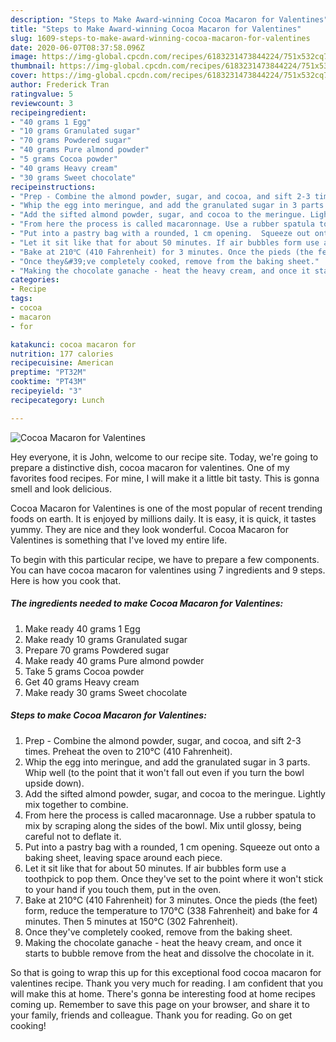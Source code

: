 ```yaml
---
description: "Steps to Make Award-winning Cocoa Macaron for Valentines"
title: "Steps to Make Award-winning Cocoa Macaron for Valentines"
slug: 1609-steps-to-make-award-winning-cocoa-macaron-for-valentines
date: 2020-06-07T08:37:58.096Z
image: https://img-global.cpcdn.com/recipes/6183231473844224/751x532cq70/cocoa-macaron-for-valentines-recipe-main-photo.jpg
thumbnail: https://img-global.cpcdn.com/recipes/6183231473844224/751x532cq70/cocoa-macaron-for-valentines-recipe-main-photo.jpg
cover: https://img-global.cpcdn.com/recipes/6183231473844224/751x532cq70/cocoa-macaron-for-valentines-recipe-main-photo.jpg
author: Frederick Tran
ratingvalue: 5
reviewcount: 3
recipeingredient:
- "40 grams 1 Egg"
- "10 grams Granulated sugar"
- "70 grams Powdered sugar"
- "40 grams Pure almond powder"
- "5 grams Cocoa powder"
- "40 grams Heavy cream"
- "30 grams Sweet chocolate"
recipeinstructions:
- "Prep - Combine the almond powder, sugar, and cocoa, and sift 2-3 times. Preheat the oven to 210℃ (410 Fahrenheit)."
- "Whip the egg into meringue, and add the granulated sugar in 3 parts. Whip well (to the point that it won&#39;t fall out even if you turn the bowl upside down)."
- "Add the sifted almond powder, sugar, and cocoa to the meringue. Lightly mix together to combine."
- "From here the process is called macaronnage. Use a rubber spatula to mix by scraping along the sides of the bowl. Mix until glossy, being careful not to deflate it."
- "Put into a pastry bag with a rounded, 1 cm opening.  Squeeze out onto a baking sheet, leaving space around each piece."
- "Let it sit like that for about 50 minutes. If air bubbles form use a toothpick to pop them. Once they&#39;ve set to the point where it won&#39;t stick to your hand if you touch them, put in the oven."
- "Bake at 210℃ (410 Fahrenheit) for 3 minutes. Once the pieds (the feet) form, reduce the temperature to 170℃ (338 Fahrenheit) and bake for 4 minutes. Then 5 minutes at 150℃ (302 Fahrenheit)."
- "Once they&#39;ve completely cooked, remove from the baking sheet."
- "Making the chocolate ganache - heat the heavy cream, and once it starts to bubble remove from the heat and dissolve the chocolate in it."
categories:
- Recipe
tags:
- cocoa
- macaron
- for

katakunci: cocoa macaron for 
nutrition: 177 calories
recipecuisine: American
preptime: "PT32M"
cooktime: "PT43M"
recipeyield: "3"
recipecategory: Lunch

---
```



![Cocoa Macaron for Valentines](https://img-global.cpcdn.com/recipes/6183231473844224/751x532cq70/cocoa-macaron-for-valentines-recipe-main-photo.jpg)

Hey everyone, it is John, welcome to our recipe site. Today, we're going to prepare a distinctive dish, cocoa macaron for valentines. One of my favorites food recipes. For mine, I will make it a little bit tasty. This is gonna smell and look delicious.

Cocoa Macaron for Valentines is one of the most popular of recent trending foods on earth. It is enjoyed by millions daily. It is easy, it is quick, it tastes yummy. They are nice and they look wonderful. Cocoa Macaron for Valentines is something that I've loved my entire life.




To begin with this particular recipe, we have to prepare a few components. You can have cocoa macaron for valentines using 7 ingredients and 9 steps. Here is how you cook that.

<!--inarticleads1-->

##### The ingredients needed to make Cocoa Macaron for Valentines:

1. Make ready 40 grams 1 Egg
1. Make ready 10 grams Granulated sugar
1. Prepare 70 grams Powdered sugar
1. Make ready 40 grams Pure almond powder
1. Take 5 grams Cocoa powder
1. Get 40 grams Heavy cream
1. Make ready 30 grams Sweet chocolate




<!--inarticleads2-->

##### Steps to make Cocoa Macaron for Valentines:

1. Prep - Combine the almond powder, sugar, and cocoa, and sift 2-3 times. Preheat the oven to 210℃ (410 Fahrenheit).
1. Whip the egg into meringue, and add the granulated sugar in 3 parts. Whip well (to the point that it won&#39;t fall out even if you turn the bowl upside down).
1. Add the sifted almond powder, sugar, and cocoa to the meringue. Lightly mix together to combine.
1. From here the process is called macaronnage. Use a rubber spatula to mix by scraping along the sides of the bowl. Mix until glossy, being careful not to deflate it.
1. Put into a pastry bag with a rounded, 1 cm opening.  Squeeze out onto a baking sheet, leaving space around each piece.
1. Let it sit like that for about 50 minutes. If air bubbles form use a toothpick to pop them. Once they&#39;ve set to the point where it won&#39;t stick to your hand if you touch them, put in the oven.
1. Bake at 210℃ (410 Fahrenheit) for 3 minutes. Once the pieds (the feet) form, reduce the temperature to 170℃ (338 Fahrenheit) and bake for 4 minutes. Then 5 minutes at 150℃ (302 Fahrenheit).
1. Once they&#39;ve completely cooked, remove from the baking sheet.
1. Making the chocolate ganache - heat the heavy cream, and once it starts to bubble remove from the heat and dissolve the chocolate in it.




So that is going to wrap this up for this exceptional food cocoa macaron for valentines recipe. Thank you very much for reading. I am confident that you will make this at home. There's gonna be interesting food at home recipes coming up. Remember to save this page on your browser, and share it to your family, friends and colleague. Thank you for reading. Go on get cooking!
